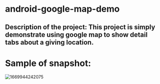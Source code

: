 # android-google-map-demo

## Description of the project: This project is simply demonstrate using google map to show detail tabs about a giving location.

# Sample of snapshot:
![1669944242075](https://user-images.githubusercontent.com/86503605/205222144-a181fb0b-f3e3-4372-9a45-5c396aac7b91.png)
